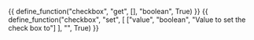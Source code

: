 {{ define_function("checkbox", "get", [], "boolean", True) }}
{{ define_function("checkbox", "set", [
    ["value", "boolean", "Value to set the check box to"]
], "", True) }}
<!-- {{ define_function("checkbox", "set_visible", [
    ["is_visible", "boolean", "Is the check box visible"]
], "", True) }}
{{ define_function("checkbox", "set_label", [
    ["label", "string", "New check box label"]
], "", True) }} -->